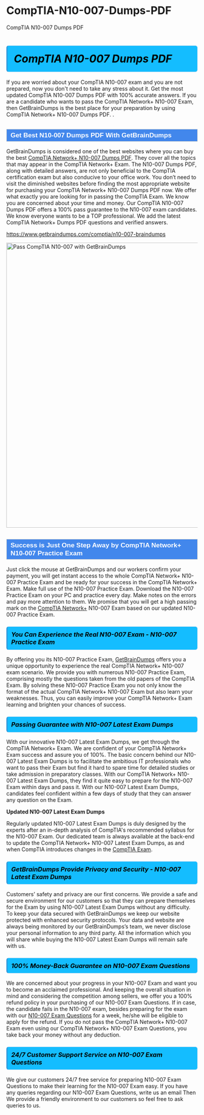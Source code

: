 # CompTIA-N10-007-Dumps-PDF
CompTIA N10-007 Dumps PDF
<h1><strong><span style="display: block; color: #000000; background: #14BDFF; border: 0.5px solid #AED6F1; border-left: 3px solid #3498DB; padding: .6em; border-radius: 6px;">                     <em>CompTIA N10-007 <span class="exam_variation">Dumps PDF</span> </em>                </span></strong>            </h1>                        <p>If you are worried about your CompTIA N10-007 exam and you are not prepared, now you don't need to take any stress about it.             Get the most updated CompTIA N10-007 <span class="exam_variation">Dumps PDF</span> with 100% accurate answers. If you are a candidate who wants to pass the             CompTIA Network+ N10-007 Exam, then GetBrainDumps is the best place for your preparation by using CompTIA Network+ N10-007 <span class="exam_variation">Dumps PDF</span>. .</p>                        <h2 style="background: #4287ec; border: 1px solid #cccccc; padding: 5px 10px;">                <span style="color: #ffffff;">                    <span style="font-size: 11pt;">                        <span style="line-height: normal;">                            <span style="font-family: Calibri,sans-serif;">                                <strong>                                    <span style="font-size: 13.0pt;">Get Best N10-007 <span class="exam_variation">Dumps PDF</span> With GetBrainDumps</span>                                </strong>                            </span>                        </span>                    </span>                </span>            </h2>                        <p>GetBrainDumps is considered one of the best websites where you can buy the best <a href="https://www.getbraindumps.com/comptia/comptia-network-braindumps.html">CompTIA Network+ N10-007 <span class="exam_variation">Dumps PDF</span></a>.             They cover all the topics that may appear in the CompTIA Network+ Exam. The N10-007 <span class="exam_variation">Dumps PDF</span>,             along with detailed answers, are not only beneficial to the CompTIA certification exam but also conducive to your office work.             You don’t need to visit the diminished websites before finding the most appropriate website for purchasing your             CompTIA Network+ N10-007 <span class="exam_variation">Dumps PDF</span> now. We offer what exactly you are looking for in passing the CompTIA Exam.             We know you are concerned about your time and money. Our CompTIA N10-007 <span class="exam_variation">Dumps PDF</span> offers a 100% pass guarantee to the             N10-007 exam candidates. We know everyone wants to be a TOP professional. We add the latest CompTIA Network+ <span class="exam_variation">Dumps PDF</span> questions and verified answers.</p>                        <p><a href="https://www.getbraindumps.com/comptia/n10-007-braindumps">https://www.getbraindumps.com/comptia/n10-007-braindumps</a></p>                        <p><a href="https://www.getbraindumps.com/"><img src="https://www.getbraindumps.com/images/get-updated-exam-questions-with-discount-getbraindumps.jpg" class="postImage" alt="Pass CompTIA N10-007 with GetBrainDumps" width="750"></a></p>                            <h2 style="background: #4287ec; border: 1px solid #cccccc; padding: 5px 10px;">                <span style="color: #ffffff;">                    <span style="font-size: 11pt;">                        <span style="line-height: normal;">                            <span style="font-family: Calibri,sans-serif;">                                <strong>                                    <span style="font-size: 13.0pt;">Success is Just One Step Away by CompTIA Network+ N10-007 <span class="exam_variation2">Practice Exam</span></span>                                </strong>                            </span>                        </span>                    </span>                </span>            </h2>                        <p>Just click the mouse at GetBrainDumps and our workers confirm your payment, you will get instant access to the whole CompTIA Network+ N10-007 <span class="exam_variation2">Practice Exam</span>             and be ready for your success in the CompTIA Network+ Exam. Make full use of the N10-007 <span class="exam_variation2">Practice Exam</span>. Download the N10-007 <span class="exam_variation2">Practice Exam</span> on your             PC and practice every day. Make notes on the errors and pay more attention to them. We promise that you will get a high passing mark on the             <a href="https://www.getbraindumps.com/comptia/n10-007-braindumps">CompTIA Network+</a> N10-007 Exam based on our updated N10-007 <span class="exam_variation2">Practice Exam</span>.</p>                        <h3>                <strong>                    <span style="display: block; color: #000000; background: #14BDFF; border: 0.5px solid #AED6F1; border-left: 3px solid #3498DB; padding: .6em; border-radius: 6px;">                        <em>You Can Experience the Real N10-007 Exam - N10-007 <span class="exam_variation2">Practice Exam</span></em>                    </span>                </strong>            </h3>                        <p>By offering you its N10-007 <span class="exam_variation2">Practice Exam</span>, <a href="https://www.getbraindumps.com/">GetBrainDumps</a> offers you a unique opportunity to experience the real             CompTIA Network+ N10-007 exam scenario. We provide you with numerous N10-007 <span class="exam_variation2">Practice Exam</span>, comprising mostly             the questions taken from the old papers of the CompTIA Exam. By solving these N10-007 <span class="exam_variation2">Practice Exam</span> you not only know the format of the actual             CompTIA Network+ N10-007 Exam but also learn your weaknesses. Thus, you can easily improve your             CompTIA Network+ Exam learning and brighten your chances of success.</p>                        <h3>                <strong>                    <span style="display: block; color: #000000; background: #14BDFF; border: 0.5px solid #AED6F1; border-left: 3px solid #3498DB; padding: .6em; border-radius: 6px;">                        <em>Passing Guarantee with N10-007 <span class="exam_variation3">Latest Exam Dumps</span></em>                    </span>                </strong>            </h3>                        <p>With our innovative N10-007 <span class="exam_variation3">Latest Exam Dumps</span>, we get through the CompTIA Network+ Exam. We are confident of your CompTIA Network+ Exam             success and assure you of 100%. The basic concern behind our N10-007 <span class="exam_variation3">Latest Exam Dumps</span> is to facilitate the ambitious IT professionals who want to pass their             Exam but find it hard to spare time for detailed studies or take admission in preparatory classes. With our CompTIA Network+ N10-007 <span class="exam_variation3">Latest Exam Dumps</span>, they             find it quite easy to prepare for the N10-007 Exam within days and pass it. With our N10-007 <span class="exam_variation3">Latest Exam Dumps</span>, candidates feel confident within a few days of             study that they can answer any question on the Exam.</p>                        <p><strong>Updated N10-007 <span class="exam_variation3">Latest Exam Dumps</span></strong></p>                        <p>Regularly updated N10-007 <span class="exam_variation3">Latest Exam Dumps</span> is duly designed by the experts after an in-depth analysis of CompTIA's recommended syllabus for the N10-007 Exam.             Our dedicated team is always available at the back-end to update the CompTIA Network+ N10-007 <span class="exam_variation3">Latest Exam Dumps</span>,             as and when CompTIA introduces changes in the <a href="https://www.getbraindumps.com/comptia-braindumps.html">CompTIA Exam</a>.</p>                        <h3>                <strong>                    <span style="display: block; color: #000000; background: #14BDFF; border: 0.5px solid #AED6F1; border-left: 3px solid #3498DB; padding: .6em; border-radius: 6px;">                        <em>GetBrainDumps Provide Privacy and Security - N10-007 <span class="exam_variation3">Latest Exam Dumps</span></em>                    </span>                </strong>            </h3>                        <p>Customers’ safety and privacy are our first concerns. We provide a safe and secure environment for our customers so that they can prepare themselves for the Exam by using             N10-007 <span class="exam_variation3">Latest Exam Dumps</span> without any difficulty. To keep your data secured with GetBrainDumps we keep our website protected with enhanced security protocols. Your data and website             are always being monitored by our GetBrainDumps’s team, we never disclose your personal information to any third party. All the information which you will share while buying             the N10-007 <span class="exam_variation3">Latest Exam Dumps</span> will remain safe with us.</p>                        <h3>                <strong>                    <span style="display: block; color: #000000; background: #14BDFF; border: 0.5px solid #AED6F1; border-left: 3px solid #3498DB; padding: .6em; border-radius: 6px;">                        <em>100% Money-Back Guarantee on N10-007 <span class="exam_variation4">Exam Questions</span></em>                    </span>                </strong>            </h3>                        <p>We are concerned about your progress in your N10-007 Exam and want you to become an acclaimed professional. And keeping the overall situation in mind and             considering the competition among sellers, we offer you a 100% refund policy in your purchasing of our N10-007 <span class="exam_variation4">Exam Questions</span>. If in case, the candidate fails in the             N10-007 exam, besides preparing for the exam with our <a href="https://www.getbraindumps.com/comptia/n10-007-braindumps">N10-007 <span class="exam_variation4">Exam Questions</span></a> for a week, he/she will be eligible to apply for the refund. If you do not pass the             CompTIA Network+ N10-007 Exam even using our CompTIA Network+ N10-007 <span class="exam_variation4">Exam Questions</span>, you             take back your money without any deduction.</p>                        <h3>                <strong>                    <span style="display: block; color: #000000; background: #14BDFF; border: 0.5px solid #AED6F1; border-left: 3px solid #3498DB; padding: .6em; border-radius: 6px;">                        <em>24/7 Customer Support Service on N10-007 <span class="exam_variation4">Exam Questions</span></em>                    </span>                </strong>            </h3>                        <p>We give our customers 24/7 free service for preparing N10-007 <span class="exam_variation4">Exam Questions</span> to make their learning for the N10-007 Exam easy. If you have any queries regarding our             N10-007 <span class="exam_variation4">Exam Questions</span>, write us an email Then We provide a friendly environment to our customers so feel free to ask queries to us.</p>                    
